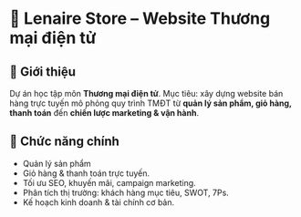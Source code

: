 # 🛒 Lenaire Store – Website Thương mại điện tử

## 📖 Giới thiệu
Dự án học tập môn **Thương mại điện tử**.
Mục tiêu: xây dựng website bán hàng trực tuyến mô phỏng quy trình TMĐT từ **quản lý sản phẩm, giỏ hàng, thanh toán** đến **chiến lược marketing & vận hành**.  

## 🎯 Chức năng chính
- Quản lý sản phẩm
- Giỏ hàng & thanh toán trực tuyến.
- Tối ưu SEO, khuyến mãi, campaign marketing.
- Phân tích thị trường: khách hàng mục tiêu, SWOT, 7Ps.
- Kế hoạch kinh doanh & tài chính cơ bản.
